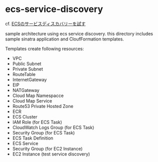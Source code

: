 # ecs-service-discovery

cf. [ECSのサービスディスカバリーを試す](https://bluepixel.hatenablog.com/entry/2020/04/05/233445)

sample architecture using ecs service discovery.
this directory includes sample sinatra application and CloufFormation templates.

Templates create following resources:

- VPC
- Public Subnet
- Private Subnet
- RouteTable
- InternetGateway
- EIP
- NATGateway
- Cloud Map Namespacce
- Cloud Map Service
- Route53 Private Hosted Zone
- ECR
- ECS Cluster
- IAM Role (for ECS Task)
- CloudWatch Logs Group (for ECS Task)
- Security Group (for ECS Task)
- ECS Task Definition
- ECS Service
- Security Group (for EC2 Instance)
- EC2 Instance (test service discovery)

